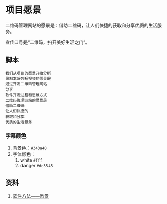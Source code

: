 # 项目愿景

二维码管理网站的愿景是：借助二维码，让人们快捷的获取和分享优质的生活服务。

宣传口号是“二维码，扫开美好生活之门”。

## 脚本

```
我们从项目的愿景开始分析
录制本系列短视频的愿景是
通过开发二维码管理网站
分享
软件开发过程和思维方式
二维码管理网站的愿景是
借助二维码
让人们快捷的
获取和分享
优质的生活服务
```

### 字幕颜色

1. 背景色：`#343a40`
2. 字体颜色：
    1. white `#fff`
    2. danger `#dc3545`

## 资料

1. [软件方法——愿景](https://blog.csdn.net/yezhiyue1/article/details/60483553)
